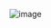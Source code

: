 ![image](https://tenor.com/en-GB/view/precure-pretty-cure-dokidoki-precure-cure-ace-ok-and-gif-26460569.gif) 
